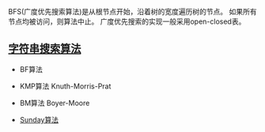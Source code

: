 BFS(广度优先搜索算法)是从根节点开始，沿着树的宽度遍历树的节点。
如果所有节点均被访问，则算法中止。
广度优先搜索的实现一般采用open-closed表。

[字符串搜索算法][01]
-
+ BF算法
+ KMP算法 Knuth-Morris-Prat
+ BM算法 Boyer-Moore
+ [Sunday算法][02]

  [01]: http://zh.wikipedia.org/wiki/%E5%AD%97%E7%AC%A6%E4%B8%B2%E6%9F%A5%E6%89%BE%E7%AE%97%E6%B3%95
  [02]: http://baike.baidu.com/view/6325831.htm?fr=aladdin